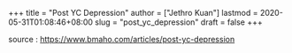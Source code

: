 +++
title = "Post YC Depression"
author = ["Jethro Kuan"]
lastmod = 2020-05-31T01:08:46+08:00
slug = "post_yc_depression"
draft = false
+++

source
: <https://www.bmaho.com/articles/post-yc-depression>
